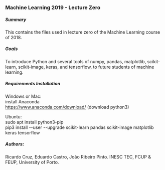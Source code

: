 ### Machine Learning 2019 - Lecture Zero

##### Summary
This contains the files used in lecture zero of the Machine Learning course of 2018.

##### Goals
To introduce Python and several tools of numpy, pandas, matplotlib, scikit-learn, scikit-image, keras, and tensorflow, to future students of machine learning. 

##### Requirements Installation
Windows or Mac:  
install Anaconda  
https://www.anaconda.com/download/ (download python3)

Ubuntu:  
sudo apt install python3-pip  
pip3 install --user --upgrade scikit-learn pandas scikit-image matplotlib keras tensorflow

##### Authors:  
Ricardo Cruz, Eduardo Castro, João Ribeiro Pinto.
INESC TEC, FCUP & FEUP, University of Porto.
